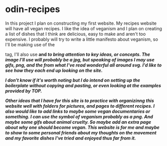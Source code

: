 # odin-recipes
In this project I plan on constructing my first website.
My recipes website will have all vegan recipes.
I like the idea of veganism and I plan on creating a list of
dishes that I think are delicious, easy to make and aren't too expensive.
I probably will try to write a little manifesto about veganism, so I'll be
making use of the <p> tag, I'll also use <strong> and <em> to bring attention to
key ideas, or concepts. The image I'll use will probably be a jpg, but speaking
of images I may use gifs, png, and the from what I've read wonderful all around svg.
I'd like to see how they each end up looking on the site.

I don't know if it's worth noting but I do intend on setting up the boilerplate without copying and pasting, or even looking at the examples provided by TOP.

Other ideas that I have for this site is to practice with organizinng this website well with folders for pictures, and pages to different recipes. I also would like to add links to maybe some vegan documentaries or something. I can use the symbol of veganism probably as a png. And maybe some gifs about animal cruelty. So maybe add an extra page about why one should become vegan. This website is for me and maybe to show to some personal friends about my thoughts on the movement and my favorite dishes I've tried and enjoyed thus far from it.
